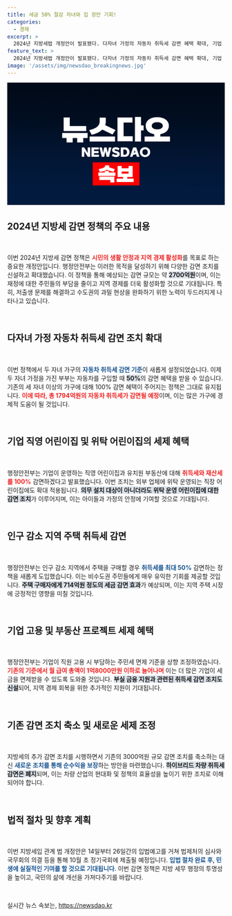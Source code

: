 ```yaml
---
title: 세금 50% 절감 자녀와 집 장만 기회!
categories:
  - 경제
excerpt: >
  2024년 지방세법 개정안이 발표됐다. 다자녀 가정의 자동차 취득세 감면 혜택 확대, 기업 어린이집 세금 100% 면제 등 다양한 지원 방안으로 인구 감소와 지역 경제 활성화를 도모한다. 지금 바로 확인해보세요!
feature_text: >
  2024년 지방세법 개정안이 발표됐다. 다자녀 가정의 자동차 취득세 감면 혜택 확대, 기업 어린이집 세금 100% 면제 등 다양한 지원 방안으로 인구 감소와 지역 경제 활성화를 도모한다. 지금 바로 확인해보세요!
image: '/assets/img/newsdao_breakingnews.jpg'
---
```


<p><img src="/assets/img/newsdao_breakingnews.jpg" alt="koreaapp 속보" /></p>

<h2 data-ke-size="size26">2024년 지방세 감면 정책의 주요 내용</h2>

<p data-ke-size="size16">&nbsp;</p>

<p>이번 2024년 지방세 감면 정책은 <b><span style="color: #ee2323;">시민의 생활 안정과 지역 경제 활성화</span></b>를 목표로 하는 중요한 개정안입니다. 행정안전부는 이러한 목적을 달성하기 위해 다양한 감면 조치를 신설하고 확대했습니다. 이 정책을 통해 예상되는 감면 규모는 약 <b><span style="background-color: #21538527;">2700억원</span></b>이며, 이는 재정에 대한 주민들의 부담을 줄이고 지역 경제를 더욱 활성화할 것으로 기대됩니다. 특히, 저출생 문제를 해결하고 수도권의 과밀 현상을 완화하기 위한 노력이 두드러지게 나타나고 있습니다. </p>

<p data-ke-size="size16">&nbsp;</p>

<h2 data-ke-size="size26">다자녀 가정 자동차 취득세 감면 조치 확대</h2>

<p data-ke-size="size16">&nbsp;</p>

<p>이번 정책에서 두 자녀 가구의 <b><span style="color: #1a5490;">자동차 취득세 감면 기준</span></b>이 새롭게 설정되었습니다. 이제 두 자녀 가정을 가진 부부는 자동차를 구입할 때 <b><span style="background-color: #21538527;">50%</span></b>의 감면 혜택을 받을 수 있습니다. 기존의 세 자녀 이상의 가구에 대해 100% 감면 혜택이 주어지는 정책은 그대로 유지됩니다. <b><span style="color: #ee2323;">이에 따라, 총 1794억원의 자동차 취득세가 감면될 예정</span></b>이며, 이는 많은 가구에 경제적 도움이 될 것입니다.</p>

<p data-ke-size="size16">&nbsp;</p>

<h2 data-ke-size="size26">기업 직영 어린이집 및 위탁 어린이집의 세제 혜택</h2>

<p data-ke-size="size16">&nbsp;</p>

<p>행정안전부는 기업이 운영하는 직영 어린이집과 유치원 부동산에 대해 <b><span style="color: #ee2323;">취득세와 재산세를 100%</span></b> 감면하겠다고 발표했습니다. 이번 조치는 외부 업체에 위탁 운영되는 직장 어린이집에도 확대 적용됩니다. <b><span style="background-color: #21538527;">의무 설치 대상이 아니더라도 위탁 운영 어린이집에 대한 감면 조치</span></b>가 이루어지며, 이는 아이들과 가정의 안정에 기여할 것으로 기대됩니다.</p>

<p data-ke-size="size16">&nbsp;</p>

<h2 data-ke-size="size26">인구 감소 지역 주택 취득세 감면</h2>

<p data-ke-size="size16">&nbsp;</p>

<p>행정안전부는 인구 감소 지역에서 주택을 구매할 경우 <b><span style="color: #1a5490;">취득세를 최대 50%</span></b> 감면하는 정책을 새롭게 도입했습니다. 이는 비수도권 주민들에게 매우 유익한 기회를 제공할 것입니다. <b><span style="background-color: #21538527;">주택 구매자에게 714억원 정도의 세금 감면 효과</span></b>가 예상되며, 이는 지역 주택 시장에 긍정적인 영향을 미칠 것입니다.</p>

<p data-ke-size="size16">&nbsp;</p>

<h2 data-ke-size="size26">기업 고용 및 부동산 프로젝트 세제 혜택</h2>

<p data-ke-size="size16">&nbsp;</p>

<p>행정안전부는 기업이 직원 고용 시 부담하는 주민세 면제 기준을 상향 조정하였습니다. <b><span style="color: #ee2323;">기존의 기준에서 월 급여 총액이 1억8000만원 이하로 늘어나며</span></b> 이는 더 많은 기업이 세금을 면제받을 수 있도록 도와줄 것입니다. <b><span style="background-color: #21538527;">부실 금융 지원과 관련된 취득세 감면 조치도 신설</span></b>되어, 지역 경제 회복을 위한 추가적인 지원이 기대됩니다.</p>

<p data-ke-size="size16">&nbsp;</p>

<h2 data-ke-size="size26">기존 감면 조치 축소 및 새로운 세제 조정</h2>

<p data-ke-size="size16">&nbsp;</p>

<p>지방세의 추가 감면 조치를 시행하면서 기존의 3000억원 규모 감면 조치를 축소하는 대신 <b><span style="color: #1a5490;">새로운 조치를 통해 순수익을 보장</span></b>하는 방안을 마련했습니다. <b><span style="background-color: #21538527;">하이브리드 차량 취득세 감면은 폐지</span></b>되며, 이는 차량 산업의 현대화 및 정책의 효율성을 높이기 위한 조치로 이해되어야 합니다. </p>

<p data-ke-size="size16">&nbsp;</p>

<h2 data-ke-size="size26">법적 절차 및 향후 계획</h2>

<p data-ke-size="size16">&nbsp;</p>

<p>이번 지방세입 관계 법 개정안은 14일부터 26일간의 입법예고를 거쳐 법제처의 심사와 국무회의 의결 등을 통해 10월 초 정기국회에 제출될 예정입니다. <b><span style="color: #1a5490;">입법 절차 완료 후, 민생에 실질적인 기여를 할 것으로 기대됩니다</span></b>. 이번 감면 정책은 지방 세무 행정의 투명성을 높이고, 국민의 삶에 개선을 가져다주기를 바랍니다.</p>

<p data-ke-size="size16">&nbsp;</p>
실시간 뉴스 속보는, <a href="https://newsdao.kr" rel="dofollow">https://newsdao.kr</a>


